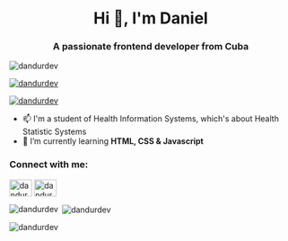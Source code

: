 <!--
**dandurdev/dandurdev** is a ✨ _special_ ✨ repository because its `README.md` (this file) appears on your GitHub profile.

Here are some ideas to get you started:

- 🔭 I’m currently working on ...
- 🌱 I’m currently learning ...
- 👯 I’m looking to collaborate on ...
- 🤔 I’m looking for help with ...
- 💬 Ask me about ...
- 📫 How to reach me: ...
- 😄 Pronouns: ...
- ⚡ Fun fact: ...
-->

<h1 align="center">Hi 👋, I'm Daniel</h1>
<h3 align="center">A passionate frontend developer from Cuba</h3>

<p align="left"> <img src="https://komarev.com/ghpvc/?username=dandurdev&label=Profile%20views&color=0e75b6&style=flat" alt="dandurdev" /> </p>

<p align="left"> <a href="https://github.com/ryo-ma/github-profile-trophy"><img src="https://github-profile-trophy.vercel.app/?username=dandurdev" alt="dandurdev" /></a> </p>

<p align="left"> <a href="https://twitter.com/dandurdev" target="blank"><img src="https://img.shields.io/twitter/follow/dandurdev?logo=twitter&style=for-the-badge" alt="dandurdev" /></a> </p>

- 📫 I'm a student of Health Information Systems, which's about Health Statistic Systems
- 🌱 I’m currently learning **HTML, CSS & Javascript**

<h3 align="left">Connect with me:</h3>
<p align="left">
<a href="https://dev.to/dandurdev" target="blank"><img align="center" src="https://cdn.jsdelivr.net/npm/simple-icons@3.0.1/icons/dev-dot-to.svg" alt="dandurdev" height="30" width="40" /></a>
<a href="https://twitter.com/dandurdev" target="blank"><img align="center" src="https://raw.githubusercontent.com/rahuldkjain/github-profile-readme-generator/master/src/images/icons/Social/twitter.svg" alt="dandurdev" height="30" width="40" /></a>
</p>

<p><img align="left" src="https://github-readme-stats.vercel.app/api/top-langs?username=dandurdev&show_icons=true&locale=en&layout=compact" alt="dandurdev" /></p>

<p>&nbsp;<img align="center" src="https://github-readme-stats.vercel.app/api?username=dandurdev&show_icons=true&locale=en" alt="dandurdev" /></p>

<p><img align="center" src="https://github-readme-streak-stats.herokuapp.com/?user=dandurdev&" alt="dandurdev" /></p>
